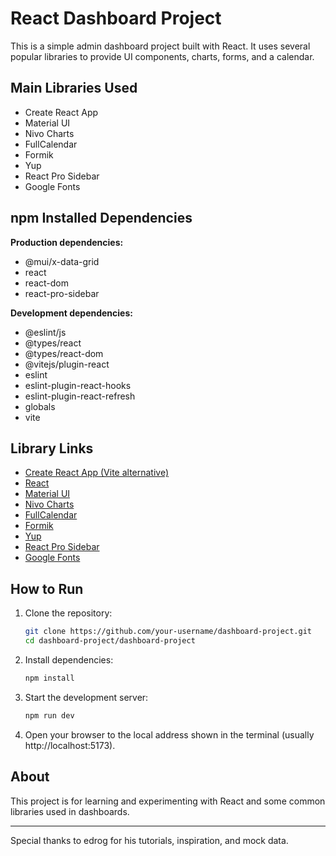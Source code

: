 # React Dashboard Project

This is a simple admin dashboard project built with React. It uses several popular libraries to provide UI components, charts, forms, and a calendar.

## Main Libraries Used

- Create React App
- Material UI
- Nivo Charts
- FullCalendar
- Formik
- Yup
- React Pro Sidebar
- Google Fonts

## npm Installed Dependencies

**Production dependencies:**

- @mui/x-data-grid
- react
- react-dom
- react-pro-sidebar

**Development dependencies:**

- @eslint/js
- @types/react
- @types/react-dom
- @vitejs/plugin-react
- eslint
- eslint-plugin-react-hooks
- eslint-plugin-react-refresh
- globals
- vite

## Library Links

- [Create React App (Vite alternative)](https://vitejs.dev/guide/)
- [React](https://react.dev/)
- [Material UI](https://mui.com/material-ui/getting-started/)
- [Nivo Charts](https://nivo.rocks/components)
- [FullCalendar](https://fullcalendar.io/docs)
- [Formik](https://formik.org/docs/overview#installation)
- [Yup](https://github.com/jquense/yup)
- [React Pro Sidebar](https://github.com/azouaoui-med/react-pro-sidebar)
- [Google Fonts](https://fonts.google.com/)

## How to Run

1. Clone the repository:
   ```bash
   git clone https://github.com/your-username/dashboard-project.git
   cd dashboard-project/dashboard-project
   ```
2. Install dependencies:
   ```bash
   npm install
   ```
3. Start the development server:
   ```bash
   npm run dev
   ```
4. Open your browser to the local address shown in the terminal (usually http://localhost:5173).

## About

This project is for learning and experimenting with React and some common libraries used in dashboards.

---

Special thanks to edrog for his tutorials, inspiration, and mock data.
